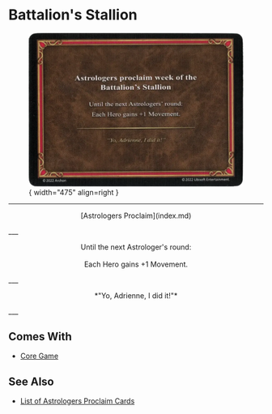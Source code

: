 # Battalion's Stallion

<figure markdown="span">

![Battalion's Stallion](../assets/astrologers_proclaim-battalions_stallion.webp){ width="475" align=right }

</figure>

___
<p style="text-align: center;" markdown>[Astrologers Proclaim](index.md)</p>
___
<p style="text-align: center;" markdown>Until the next Astrologer's round:<br><br>Each Hero gains +1 Movement.</p>
___
<p style="text-align: center;" markdown>*"Yo, Adrienne, I did it!"*</p>
___


## Comes With

- [Core Game](../content/core_game.md)


## See Also

- [List of Astrologers Proclaim Cards](index.md)

